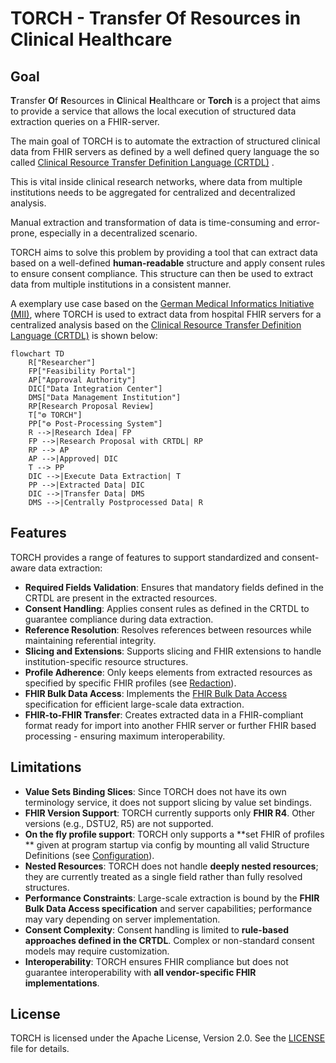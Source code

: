 # TORCH - Transfer Of Resources in Clinical Healthcare

## Goal

**T**ransfer **O**f **R**esources in **C**linical **H**ealthcare or **Torch** is a project that aims to provide
a service that allows the local execution of structured data extraction queries on a FHIR-server.

The main goal of TORCH is to automate the extraction of structured clinical data from FHIR servers as defined by
a well defined query language the so called [Clinical Resource Transfer Definition Language (CRTDL)](crtdl/crtdl.md) .

This is vital inside clinical research networks, where data from multiple institutions needs to be aggregated for centralized and decentralized analysis.

Manual extraction and transformation of data is time-consuming and error-prone, especially in a decentralized scenario.

TORCH aims to solve this problem by providing a tool that can extract data based on a well-defined
**human-readable** structure and apply consent rules to ensure consent compliance.
This structure can then be used to extract data from multiple institutions in a consistent manner.

A exemplary use case based on the [German Medical Informatics Initiative (MII)](https://www.medizininformatik-initiative.de/en/), where TORCH is used to extract data from hospital FHIR servers for a centralized analysis based on the
[Clinical Resource Transfer Definition Language (CRTDL)](crtdl/crtdl.md) is shown below:

```mermaid
flowchart TD
	R["Researcher"]
	FP["Feasibility Portal"]
	AP["Approval Authority"]
	DIC["Data Integration Center"]
	DMS["Data Management Institution"]
	RP[Research Proposal Review]
	T["⚙ TORCH"]
	PP["⚙ Post-Processing System"]
	R -->|Research Idea| FP
	FP -->|Research Proposal with CRTDL| RP
	RP --> AP
	AP -->|Approved| DIC
	T --> PP
	DIC -->|Execute Data Extraction| T
	PP -->|Extracted Data| DIC
	DIC -->|Transfer Data| DMS
	DMS -->|Centrally Postprocessed Data| R
```

## Features

TORCH provides a range of features to support standardized and consent-aware data extraction:

- **Required Fields Validation**:
  Ensures that mandatory fields defined in the CRTDL are present in the extracted resources.
- **Consent Handling**: Applies consent rules as defined in the CRTDL to guarantee compliance during data extraction.
- **Reference Resolution**:
  Resolves references between resources while maintaining referential integrity.
- **Slicing and Extensions**: Supports slicing and FHIR extensions to handle institution-specific resource structures.
- **Profile Adherence**:
  Only keeps elements from extracted resources as specified by specific FHIR profiles (see [Redaction](implementation/redaction)).
- **FHIR Bulk Data Access**:
  Implements the [FHIR Bulk Data Access](api/api.md) specification for efficient large-scale data extraction.
- **FHIR-to-FHIR Transfer**:
  Creates extracted data in a FHIR-compliant format ready for import into another FHIR server or further FHIR based processing - ensuring maximum interoperability.

## Limitations

- **Value Sets Binding Slices**:
  Since TORCH does not have its own terminology service, it does not support slicing by value set bindings.
- **FHIR Version Support**: TORCH currently supports only
  **FHIR R4**. Other versions (e.g., DSTU2, R5) are not supported.
- **On the fly profile support**: TORCH only supports a
  **set FHIR of profiles
  ** given at program startup via config by mounting all valid Structure Definitions (see [Configuration](configuration.md)).
- **Nested Resources**: TORCH does not handle
  **deeply nested resources**; they are currently treated as a single field rather than fully resolved structures.
- **Performance Constraints**: Large-scale extraction is bound by the
  **FHIR Bulk Data Access specification** and server capabilities;
  performance may vary depending on server implementation.
- **Consent Complexity**: Consent handling is limited to
  **rule-based approaches defined in the CRTDL**. Complex or non-standard consent models may require customization.
- **Interoperability**: TORCH ensures FHIR compliance but does not guarantee interoperability with
  **all vendor-specific FHIR implementations**.

## License

TORCH is licensed under the Apache License, Version 2.0. See the [LICENSE](https://github.com/medizininformatik-initiative/torch/tree/main/LICENSE) file for details.



